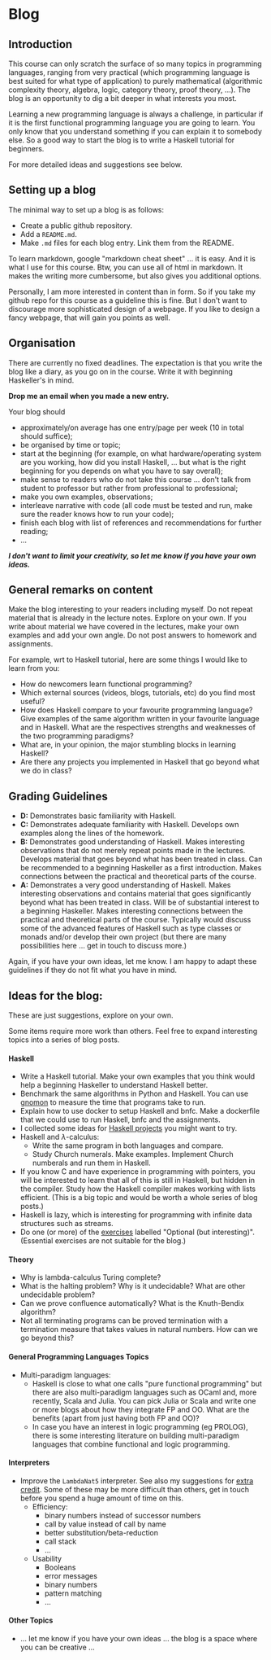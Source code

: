 # Blog    

## Introduction

This course can only scratch the surface of so many topics in programming languages, ranging from very practical (which programming language is best suited for what type of application) to purely mathematical (algorithmic complexity theory, algebra, logic, category theory, proof theory, ...). The blog is an opportunity to dig a bit deeper in what interests you most.

Learning a new programming language is always a challenge, in particular if it is the first functional programming language you are going to learn. You only know that you understand something if you can explain it to somebody else. So a good way to start the blog is to write a Haskell tutorial for beginners.

For more detailed ideas and suggestions see below.

## Setting up a blog

The minimal way to set up a blog is as follows:

- Create a public github repository.
- Add a `README.md`.
- Make `.md` files for each blog entry. Link them from the README.

To learn markdown, google "markdown cheat sheet" ... it is easy. And it is what I use for this course. Btw, you can use all of html in markdown. It makes the writing more cumbersome, but also gives you additional options. 

Personally, I am more interested in content than in form. So if you take my github repo for this course as a guideline this is fine. But I don't want to discourage more sophisticated design of a webpage. If you like to design a fancy webpage, that will gain you points as well.


## Organisation

There are currently no fixed deadlines. The expectation is that you write the blog like a diary, as you go on in the course. Write it with beginning Haskeller's in mind. 

**Drop me an email when you made a new entry.**

Your blog should 
- approximately/on average has one entry/page per week (10 in total should suffice);
- be organised by time or topic;
- start at the beginning (for example, on what hardware/operating system are you working, how did you install Haskell, ... but what is the right beginning for you depends on what you have to say overall);
- make sense to readers who do not take this course ... don't talk from student to professor but rather from professional to professional;
- make you own examples, observations;
- interleave narrative with code (all code must be tested and run, make sure the reader knows how to run your code);
- finish each blog with list of references and recommendations for further reading;
- ...

***I don't want to limit your creativity, so let me know if you have your own ideas.***


## General remarks on content

Make the blog interesting to your readers including myself. Do not repeat material that is already in the lecture notes.  Explore on your own. If you write about material we have covered in the lectures, make your own examples and add your own angle. Do not post answers to homework and assignments.

For example, wrt to Haskell tutorial, here are some things I would like to learn from you:
- How do newcomers learn functional programming?
- Which external sources (videos, blogs, tutorials, etc) do you find most useful?
- How does Haskell compare to your favourite programming language? Give examples of the same algorithm written in your favourite language and in Haskell. What are the respectives strengths and weaknesses of the two programming paradigms?
- What are, in your opinion, the major stumbling blocks in learning Haskell?
- Are there any projects you implemented in Haskell that go beyond what we do in class?

## Grading Guidelines

- **D:** Demonstrates basic familiarity with Haskell.  
- **C:** Demonstrates adequate familiarity with Haskell. Develops own examples along the lines of the homework.
- **B:** Demonstrates good understanding of Haskell. Makes interesting observations that do not merely repeat points made in the lectures.  Develops material that goes beyond what has been treated in class. Can be recommended to a beginning Haskeller as a first introduction. Makes connections between the practical and theoretical parts of the course. 
- **A:** Demonstrates a very good understanding of Haskell. Makes interesting observations and contains material that goes significantly beyond what has been treated in class. Will be of substantial interest to a beginning Haskeller. Makes interesting connections between the practical and theoretical parts of the course. Typically would discuss some of the advanced features of Haskell such as type classes or monads and/or develop their own project (but there are many possibilities here ... get in touch to discuss more.)

Again, if you have your own ideas, let me know. I am happy to adapt these guidelines if they do not fit what you have in mind.

## Ideas for the blog:

These are just suggestions, explore on your own. 

Some items require more work than others. Feel free to expand interesting topics into a series of blog posts.

#### Haskell

-  Write a Haskell tutorial. Make your own examples that you think would help a beginning Haskeller to understand Haskell better.
- Benchmark the same algorithms in Python and Haskell. You can use [gnomon](https://github.com/paypal/gnomon) to measure the time that programs take to run.
- Explain how to use docker to setup Haskell and bnfc. Make a dockerfile that we could use to run Haskell, bnfc and the assignments.
-  I collected some ideas for [Haskell projects](haskell-projects.md) you might want to try.
- Haskell and $\lambda$-calculus: 
  - Write the same program in both languages and compare.
  - Study Church numerals. Make examples. Implement Church numberals and run them in Haskell.
-  If you know C and have experience in programming with pointers, you will be interested to learn that all of this is still in Haskell, but hidden in the compiler. Study how the Haskell compiler makes working with lists efficient. (This is a big topic and would be worth a whole series of blog posts.)
- Haskell is lazy, which is interesting for programming with infinite data structures such as streams.
- Do one (or more) of the [exercises](https://hackmd.io/@alexhkurz/BJ23jmpIw) labelled "Optional (but interesting)". (Essential exercises are not suitable for the blog.)

#### Theory

- Why is lambda-calculus Turing complete?
- What is the halting problem? Why is it undecidable? What are other undecidable problem?
- Can we prove confluence automatically? What is the Knuth-Bendix algorithm?
- Not all terminating programs can be proved termination with a termination measure that takes values in natural numbers. How can we go beyond this?

#### General Programming Languages Topics

- Multi-paradigm languages:
  - Haskell is close to what one calls "pure functional programming" but there are also multi-paradigm languages such as OCaml and, more recently, Scala and Julia. You can pick Julia or Scala and write one or more blogs about how they integrate FP and OO. What are the benefits (apart from just having both FP and OO)?
  - In case you have an interest in logic programming (eg PROLOG), there is some interesting literature on building multi-paradigm languages that combine functional and logic programming. 

#### Interpreters

- Improve the `LambdaNat5` interpreter. See also my suggestions for [extra credit](extra-credit.md). Some of these may be more difficult than others, get in touch before you spend a huge amount of time on this.
  - Efficiency:
    - binary numbers instead of successor numbers
    - call by value instead of call by name
    - better substitution/beta-reduction
    - call stack
    - ...
  - Usability
    - Booleans
    - error messages
    - binary numbers
    - pattern matching
    - ...

#### Other Topics

- ... let me know if you have your own ideas ... the blog is a space where you can be creative ...
